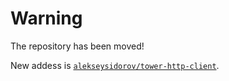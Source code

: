# Warning

The repository has been moved! 

New addess is [`alekseysidorov/tower-http-client`](https://github.com/alekseysidorov/tower-http-client).